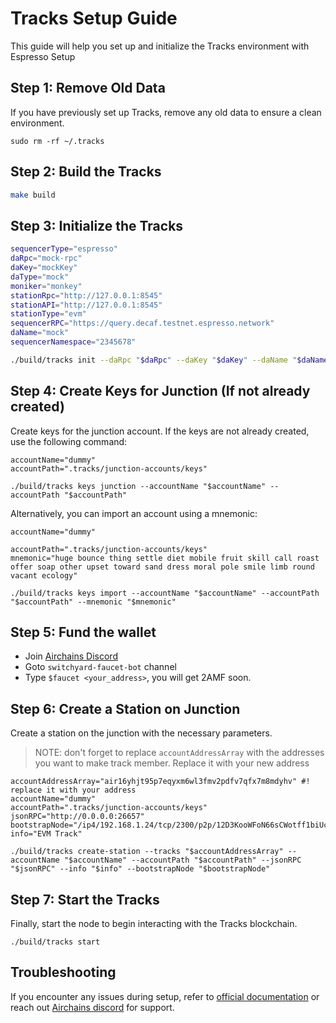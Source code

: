 
# Tracks Setup Guide
This guide will help you set up and initialize the Tracks environment with Espresso Setup

## Step 1: Remove Old Data

If you have previously set up Tracks, remove any old data to ensure a clean environment.

```shell
sudo rm -rf ~/.tracks
```
## Step 2: Build  the Tracks

```bash
make build
```

## Step 3: Initialize the Tracks

```sh
sequencerType="espresso"
daRpc="mock-rpc"
daKey="mockKey"
daType="mock"
moniker="monkey"
stationRpc="http://127.0.0.1:8545"
stationAPI="http://127.0.0.1:8545"
stationType="evm" 
sequencerRPC="https://query.decaf.testnet.espresso.network"
daName="mock"
sequencerNamespace="2345678"

./build/tracks init --daRpc "$daRpc" --daKey "$daKey" --daName "$daName" --daType "$daType" --moniker "$moniker" --stationRpc "$stationRpc" --stationAPI "$stationAPI" --stationType "$stationType" --sequencerType "$sequencerType" --sequencerRpc "$sequencerRPC" --sequencerNamespace "$sequencerNamespace"
```

## Step 4: Create Keys for Junction (If not already created)

Create keys for the junction account. If the keys are not already created, use the following command:

```shell
accountName="dummy"
accountPath=".tracks/junction-accounts/keys"

./build/tracks keys junction --accountName "$accountName" --accountPath "$accountPath"
```

Alternatively, you can import an account using a mnemonic:

```shell 
accountName="dummy"

accountPath=".tracks/junction-accounts/keys"
mnemonic="huge bounce thing settle diet mobile fruit skill call roast offer soap other upset toward sand dress moral pole smile limb round vacant ecology"

./build/tracks keys import --accountName "$accountName" --accountPath "$accountPath" --mnemonic "$mnemonic"
```

## Step 5: Fund the wallet
- Join [Airchains Discord ](https://discord.gg/airchains)
- Goto `switchyard-faucet-bot` channel
- Type `$faucet <your_address>`, you will get 2AMF soon.

## Step 6: Create a Station on Junction

Create a station on the junction with the necessary parameters.
> NOTE: don't forget to replace `accountAddressArray` with the addresses you want to make track member. Replace it with  your new address

```shell
accountAddressArray="air16yhjt95p7eqyxm6wl3fmv2pdfv7qfx7m8mdyhv" #! replace it with your address
accountName="dummy"
accountPath=".tracks/junction-accounts/keys"
jsonRPC="http://0.0.0.0:26657" 
bootstrapNode="/ip4/192.168.1.24/tcp/2300/p2p/12D3KooWFoN66sCWotff1biUcnBE2vRTmYJRHJqZy27x1EpBB6AM"
info="EVM Track"

./build/tracks create-station --tracks "$accountAddressArray" --accountName "$accountName" --accountPath "$accountPath" --jsonRPC "$jsonRPC" --info "$info" --bootstrapNode "$bootstrapNode"
```


## Step 7: Start the Tracks

Finally, start the node to begin interacting with the Tracks blockchain.

```shell
./build/tracks start
```

## Troubleshooting

If you encounter any issues during setup, refer to [official documentation](https://docs.airchains.io/rollups/evm-zk-rollup/system-requirements) or reach out [Airchains discord](https://discord.gg/airchains) for support.
